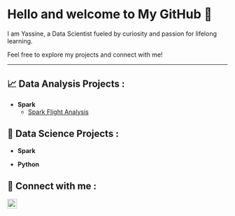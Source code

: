 <h1> Hello and welcome to My GitHub 🚀 </h1>

<p>I am Yassine, a Data Scientist fueled by curiosity and passion for lifelong learning.   

Feel free to explore my projects and connect with me! </p>

 <hr style="border= none">

<h2>📈 Data Analysis Projects :</h2>

- <b>Spark</b>
  - [Spark Flight Analysis](https://github.com/yassine-elmrhari/Spark_Flight_Analysis) 

<h2>🔎 Data Science Projects :</h2>

- <b>Spark</b>
 
- <b>Python</b>

<h2> 🤳 Connect with me :</h2>


[<img align="left" alt="YassineElmrhari | LinkedIn" width="22px" src="https://www.svgrepo.com/show/110195/linkedin.svg" />][linkedin]


[linkedin]: https://www.linkedin.com/in/yassineelmrhari/
